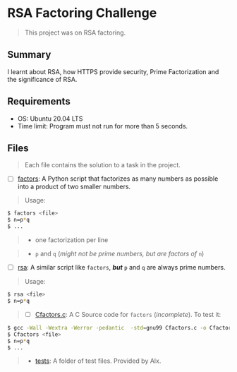 # RSA Factoring Challenge

> This project was on RSA factoring.

## Summary

I learnt about RSA, how HTTPS provide security, Prime Factorization and the significance of RSA.

## Requirements

- OS: Ubuntu 20.04 LTS
- Time limit: Program must not run for more than 5 seconds.

## Files

> Each file contains the solution to a task in the project.

- [ ] [factors](https://github.com/Ebube-Ochemba/RSA-Factoring-Challenge/blob/master/factors): A Python script that factorizes as many numbers as possible into a product of two smaller numbers.
> Usage:
```sh
$ factors <file>
$ n=p*q
$ ...
```
> - one factorization per line

> - `p` and `q` (_might not be prime numbers, but are factors of_ `n`)

- [ ] [rsa](https://github.com/Ebube-Ochemba/RSA-Factoring-Challenge/blob/master/rsa): A similar script like `factors`, ***but*** `p` and `q` are always prime numbers.
> Usage:
```sh
$ rsa <file>
$ n=p*q
```

> - [ ] [Cfactors.c](https://github.com/Ebube-Ochemba/RSA-Factoring-Challenge/blob/master/Cfactors.c): A C Source code for `factors` (_incomplete_). To test it:
```sh
$ gcc -Wall -Wextra -Werror -pedantic  -std=gnu99 Cfactors.c -o Cfactors -lm
$ Cfactors <file>
$ n=p*q
$ ...
```
> - [tests](https://github.com/Ebube-Ochemba/RSA-Factoring-Challenge/blob/master/tests): A folder of test files. Provided by Alx.

